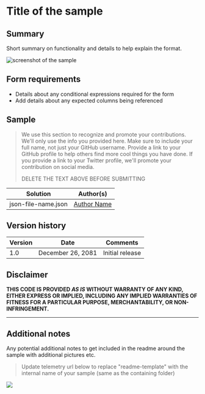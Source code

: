 # Title of the sample

## Summary
Short summary on functionality and details to help explain the format.

![screenshot of the sample](./assets/screenshot.png)

## Form requirements
- Details about any conditional expressions required for the form
- Add details about any expected columns being referenced

## Sample

> We use this section to recognize and promote your contributions.
> We'll only use the info you provided here. Make sure to include your full name, not just your GitHub username.
> Provide a link to your GitHub profile to help others find more cool things you have done.
> If you provide a link to your Twitter profile, we'll promote your contribution on social media.
> 
> DELETE THE TEXT ABOVE BEFORE SUBMITTING

Solution|Author(s)
--------|---------
json-file-name.json | [Author Name](https://github.com/YOURGITHUBUSERNAME)


## Version history

Version|Date|Comments
-------|----|--------
1.0|December 26, 2081|Initial release

## Disclaimer

**THIS CODE IS PROVIDED *AS IS* WITHOUT WARRANTY OF ANY KIND, EITHER EXPRESS OR IMPLIED, INCLUDING ANY IMPLIED WARRANTIES OF FITNESS FOR A PARTICULAR PURPOSE, MERCHANTABILITY, OR NON-INFRINGEMENT.**

---

## Additional notes
Any potential additional notes to get included in the readme around the sample with additional pictures etc.


> Update telemetry url below to replace "readme-template" with the internal name of your sample (same as the containing folder)
<img src="https://pnptelemetry.azurewebsites.net/list-formatting/form-samples/readme-template" />